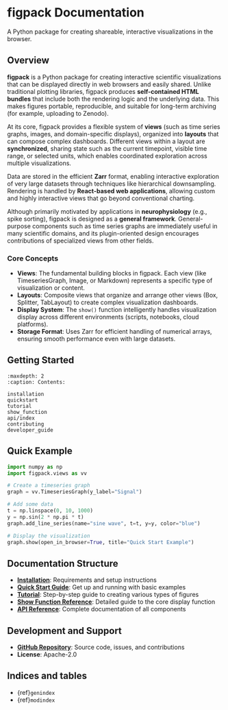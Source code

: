 # figpack Documentation

A Python package for creating shareable, interactive visualizations in the browser.

## Overview

**figpack** is a Python package for creating interactive scientific visualizations that can be displayed directly in web browsers and easily shared. Unlike traditional plotting libraries, figpack produces **self-contained HTML bundles** that include both the rendering logic and the underlying data. This makes figures portable, reproducible, and suitable for long-term archiving (for example, uploading to Zenodo).

At its core, figpack provides a flexible system of **views** (such as time series graphs, images, and domain-specific displays), organized into **layouts** that can compose complex dashboards. Different views within a layout are **synchronized**, sharing state such as the current timepoint, visible time range, or selected units, which enables coordinated exploration across multiple visualizations.

Data are stored in the efficient **Zarr** format, enabling interactive exploration of very large datasets through techniques like hierarchical downsampling. Rendering is handled by **React-based web applications**, allowing custom and highly interactive views that go beyond conventional charting.

Although primarily motivated by applications in **neurophysiology** (e.g., spike sorting), figpack is designed as a **general framework**. General-purpose components such as time series graphs are immediately useful in many scientific domains, and its plugin-oriented design encourages contributions of specialized views from other fields.

### Core Concepts

- **Views**: The fundamental building blocks in figpack. Each view (like TimeseriesGraph, Image, or Markdown) represents a specific type of visualization or content.
- **Layouts**: Composite views that organize and arrange other views (Box, Splitter, TabLayout) to create complex visualization dashboards.
- **Display System**: The `show()` function intelligently handles visualization display across different environments (scripts, notebooks, cloud platforms).
- **Storage Format**: Uses Zarr for efficient handling of numerical arrays, ensuring smooth performance even with large datasets.

## Getting Started

```{toctree}
:maxdepth: 2
:caption: Contents:

installation
quickstart
tutorial
show_function
api/index
contributing
developer_guide
```

## Quick Example

```python
import numpy as np
import figpack.views as vv

# Create a timeseries graph
graph = vv.TimeseriesGraph(y_label="Signal")

# Add some data
t = np.linspace(0, 10, 1000)
y = np.sin(2 * np.pi * t)
graph.add_line_series(name="sine wave", t=t, y=y, color="blue")

# Display the visualization
graph.show(open_in_browser=True, title="Quick Start Example")
```

## Documentation Structure

- **[Installation](installation.md)**: Requirements and setup instructions
- **[Quick Start Guide](quickstart.md)**: Get up and running with basic examples
- **[Tutorial](tutorial.md)**: Step-by-step guide to creating various types of figures
- **[Show Function Reference](show_function.md)**: Detailed guide to the core display function
- **[API Reference](api/index.md)**: Complete documentation of all components

## Development and Support

- **[GitHub Repository](https://github.com/flatironinstitute/figpack)**: Source code, issues, and contributions
- **License**: Apache-2.0

## Indices and tables

- {ref}`genindex`
- {ref}`modindex`

